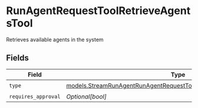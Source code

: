 # RunAgentRequestToolRetrieveAgentsTool

Retrieves available agents in the system


## Fields

| Field                                                                                                                                              | Type                                                                                                                                               | Required                                                                                                                                           | Description                                                                                                                                        |
| -------------------------------------------------------------------------------------------------------------------------------------------------- | -------------------------------------------------------------------------------------------------------------------------------------------------- | -------------------------------------------------------------------------------------------------------------------------------------------------- | -------------------------------------------------------------------------------------------------------------------------------------------------- |
| `type`                                                                                                                                             | [models.StreamRunAgentRunAgentRequestToolAgentsRequestRequestBodyType](../models/streamrunagentrunagentrequesttoolagentsrequestrequestbodytype.md) | :heavy_check_mark:                                                                                                                                 | N/A                                                                                                                                                |
| `requires_approval`                                                                                                                                | *Optional[bool]*                                                                                                                                   | :heavy_minus_sign:                                                                                                                                 | N/A                                                                                                                                                |